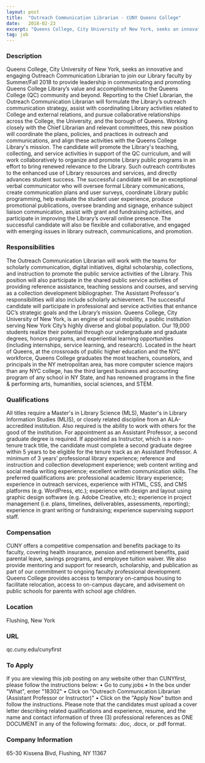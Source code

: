 ```yaml
---
layout: post
title:  "Outreach Communication Librarian - CUNY Queens College"
date:   2018-02-23
excerpt: "Queens College, City University of New York, seeks an innovative and engaging Outreach Communication Librarian to join our Library faculty by Summer/Fall 2018 to provide leadership in communicating and promoting Queens College Library’s value and accomplishments to the Queens College (QC) community and beyond. Reporting to the Chief Librarian, the..."
tag: job
---
```


### Description   

Queens College, City University of New York, seeks an innovative and engaging Outreach Communication Librarian to join our Library faculty by Summer/Fall 2018 to provide leadership in communicating and promoting Queens College Library’s value and accomplishments to the Queens College (QC) community and beyond. Reporting to the Chief Librarian, the Outreach Communication Librarian will formulate the Library’s outreach communication strategy, assist with coordinating Library activities related to College and external relations, and pursue collaborative relationships across the College, the University, and the borough of Queens.
Working closely with the Chief Librarian and relevant committees, this new position will coordinate the plans, policies, and practices in outreach and communications, and align these activities with the Queens College Library's mission. The candidate will promote the Library's teaching, collecting, and service activities in support of the QC curriculum, and will work collaboratively to organize and promote Library public programs in an effort to bring renewed relevance to the Library. Such outreach contributes to the enhanced use of Library resources and services, and directly advances student success. The successful candidate will be an exceptional verbal communicator who will oversee formal Library communications, create communication plans and user surveys, coordinate Library public programming, help evaluate the student user experience, produce promotional publications, oversee branding and signage, enhance subject liaison communication, assist with grant and fundraising activities, and participate in improving the Library’s overall online presence. The successful candidate will also be flexible and collaborative, and engaged with emerging issues in library outreach, communications, and promotion.



### Responsibilities   

The Outreach Communication Librarian will work with the teams for scholarly communication, digital initiatives, digital scholarship, collections, and instruction to promote the public service activities of the Library. This position will also participate in the shared public service activities of providing reference assistance, teaching sessions and courses, and serving as a collection development bibliographer. The Assistant Professor's responsibilities will also include scholarly achievement.
The successful candidate will participate in professional and service activities that enhance QC’s strategic goals and the Library’s mission.
Queens College, City University of New York, is an engine of social mobility, a public institution serving New York City’s highly diverse and global population. Our 19,000 students realize their potential through our undergraduate and graduate degrees, honors programs, and experiential learning opportunities (including internships, service learning, and research). Located in the heart of Queens, at the crossroads of public higher education and the NYC workforce, Queens College graduates the most teachers, counselors, and principals in the NY metropolitan area, has more computer science majors than any NYC college, has the third largest business and accounting program of any school in NY State, and has renowned programs in the fine & performing arts, humanities, social sciences, and STEM.



### Qualifications   

All titles require a Master's in Library Science (MLS), Master's in Library Information Studies (MLIS), or closely related discipline from an ALA-accredited institution. Also required is the ability to work with others for the good of the institution. For appointment as an Assistant Professor, a second graduate degree is required. If appointed as Instructor, which is a non-tenure track title, the candidate must complete a second graduate degree within 5 years to be eligible for the tenure track as an Assistant Professor.
A minimum of 3 years’ professional library experience; reference and instruction and collection development experience; web content writing and social media writing experience; excellent written communication skills.
The preferred qualifications are: professional academic library experience; experience in outreach services, experience with HTML, CSS, and CMS platforms (e.g. WordPress, etc.); experience with design and layout using graphic design software (e.g. Adobe Creative, etc.); experience in project management (i.e. plans, timelines, deliverables, assessments, reporting); experience in grant writing or fundraising; experience supervising support staff.



### Compensation   

CUNY offers a competitive compensation and benefits package to its faculty, covering health insurance, pension and retirement benefits, paid parental leave, savings programs, and employee tuition waiver. We also provide mentoring and support for research, scholarship, and publication as part of our commitment to ongoing faculty professional development. Queens College provides access to temporary on-campus housing to facilitate relocation, access to on-campus daycare, and advisement on public schools for parents with school age children.


### Location   

Flushing, New York


### URL   

qc.cuny.edu/cunyfirst

### To Apply   

If you are viewing this job posting on any website other than CUNYfirst, please follow the instructions below:
•	Go to cuny.jobs
•	In the box under "What", enter "18302"
•	Click on "Outreach Communication Librarian (Assistant Professor or Instructor)"
•	Click on the "Apply Now" button and follow the instructions.
Please note that the candidates must upload a cover letter describing related qualifications and experience, resume, and the name and contact information of three (3) professional references as ONE DOCUMENT in any of the following formats: .doc, .docx, or .pdf format.



### Company Information   

65-30 Kissena Blvd, Flushing, NY 11367



